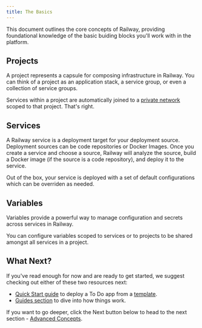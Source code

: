 ```yaml
---
title: The Basics
---
```


This document outlines the core concepts of Railway, providing foundational knowledge of the basic buiding blocks you'll work with in the platform.

## Projects

A project represents a capsule for composing infrastructure in Railway.  You can think of a project as an application stack, a service group, or even a collection of service groups.

Services within a project are automatically joined to a [private network](/reference/private-networking) scoped to that project.  That's right.

## Services

A Railway service is a deployment target for your deployment source.  Deployment sources can be code repositories or Docker Images.  Once you create a service and choose a source, Railway will analyze the source, build a Docker image (if the source is a code repository), and deploy it to the service.

Out of the box, your service is deployed with a set of default configurations which can be overriden as needed.

## Variables

Variables provide a powerful way to manage configuration and secrets across services in Railway.

You can configure variables scoped to services or to projects to be shared amongst all services in a project.

## What Next?

If you've read enough for now and are ready to get started, we suggest checking out either of these two resources next:
- [Quick Start guide](/quick-start) to deploy a To Do app from a [template](/reference/templates).
- [Guides section](/guides/foundations) to dive into how things work.

If you want to go deeper, click the Next button below to head to the next section - [Advanced Concepts](/overview/advanced-concepts).